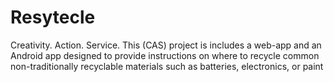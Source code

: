 # Resytecle
Creativity. Action. Service. This (CAS) project is includes a web-app and an Android app designed to provide instructions on where to recycle common non-traditionally recyclable materials such as batteries, electronics, or paint
